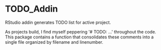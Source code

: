 # TODO_Addin
RStudio addin generates TODO list for active project. 

As projects build, I find myself peppering '# TODO: ...' throughout the code. This package contains a function that consolidates these comments into a single file organized by filename and linenumber. 
